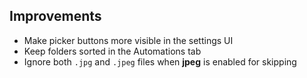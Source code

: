 ## Improvements

- Make picker buttons more visible in the settings UI
- Keep folders sorted in the Automations tab
- Ignore both `.jpg` and `.jpeg` files when **jpeg** is enabled for skipping
